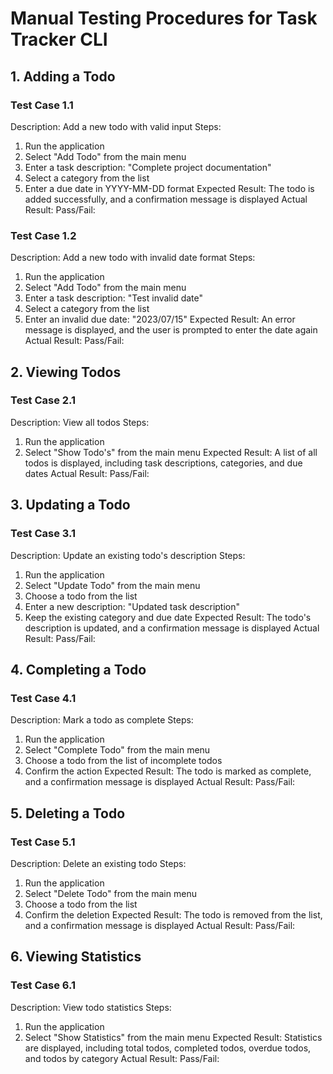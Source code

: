 # Manual Testing Procedures for Task Tracker CLI

## 1. Adding a Todo

### Test Case 1.1
Description: Add a new todo with valid input
Steps:
1. Run the application
2. Select "Add Todo" from the main menu
3. Enter a task description: "Complete project documentation"
4. Select a category from the list
5. Enter a due date in YYYY-MM-DD format
Expected Result: The todo is added successfully, and a confirmation message is displayed
Actual Result:
Pass/Fail:

### Test Case 1.2
Description: Add a new todo with invalid date format
Steps:
1. Run the application
2. Select "Add Todo" from the main menu
3. Enter a task description: "Test invalid date"
4. Select a category from the list
5. Enter an invalid due date: "2023/07/15"
Expected Result: An error message is displayed, and the user is prompted to enter the date again
Actual Result:
Pass/Fail:

## 2. Viewing Todos

### Test Case 2.1
Description: View all todos
Steps:
1. Run the application
2. Select "Show Todo's" from the main menu
Expected Result: A list of all todos is displayed, including task descriptions, categories, and due dates
Actual Result:
Pass/Fail:

## 3. Updating a Todo

### Test Case 3.1
Description: Update an existing todo's description
Steps:
1. Run the application
2. Select "Update Todo" from the main menu
3. Choose a todo from the list
4. Enter a new description: "Updated task description"
5. Keep the existing category and due date
Expected Result: The todo's description is updated, and a confirmation message is displayed
Actual Result:
Pass/Fail:

## 4. Completing a Todo

### Test Case 4.1
Description: Mark a todo as complete
Steps:
1. Run the application
2. Select "Complete Todo" from the main menu
3. Choose a todo from the list of incomplete todos
4. Confirm the action
Expected Result: The todo is marked as complete, and a confirmation message is displayed
Actual Result:
Pass/Fail:

## 5. Deleting a Todo

### Test Case 5.1
Description: Delete an existing todo
Steps:
1. Run the application
2. Select "Delete Todo" from the main menu
3. Choose a todo from the list
4. Confirm the deletion
Expected Result: The todo is removed from the list, and a confirmation message is displayed
Actual Result:
Pass/Fail:

## 6. Viewing Statistics

### Test Case 6.1
Description: View todo statistics
Steps:
1. Run the application
2. Select "Show Statistics" from the main menu
Expected Result: Statistics are displayed, including total todos, completed todos, overdue todos, and todos by category
Actual Result:
Pass/Fail: